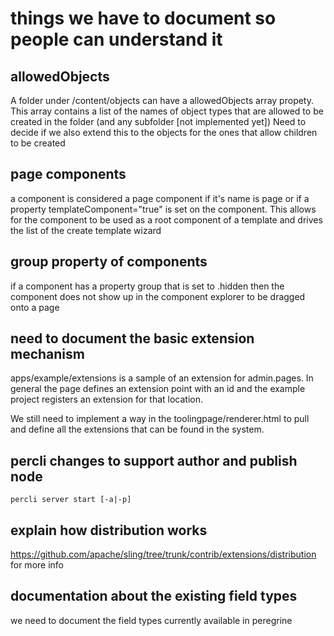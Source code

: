 # things we have to document so people can understand it 

## allowedObjects

A folder under /content/objects can have a allowedObjects array propety. This array 
contains a list of the names of object types that are allowed to be created in the 
folder (and any subfolder [not implemented yet]) Need to decide if we also extend 
this to the objects for the ones that allow children to be created

## page components

a component is considered a page component if it's name is page or if a property 
templateComponent="true" is set on the component. This allows for the component to be 
used as a root component of a template and drives the list of the create template wizard

## group property of components

if a component has a property group that is set to .hidden then the component does not
show up in the component explorer to be dragged onto a page

## need to document the basic extension mechanism

apps/example/extensions is a sample of an extension for admin.pages. In general the page
defines an extension point with an id and the example project registers an extension for
that location. 

We still need to implement a way in the toolingpage/renderer.html to pull and define all
the extensions that can be found in the system. 

## percli changes to support author and publish node

`percli server start [-a|-p]`

## explain how distribution works

https://github.com/apache/sling/tree/trunk/contrib/extensions/distribution for more info

## documentation about the existing field types

we need to document the field types currently available in peregrine
